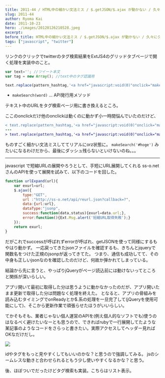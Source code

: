 ```yaml
---
title: 2011-44 / HTML中の細かい文法ミス / $.getJSON/$.ajax が動かない / 久々にクライアント更新
slug: 2011-44
author: Ryoma Kai
date: 2011-10-23
hero: ./images/20120126210528.jpeg
excerpt: 
before_title: HTML中の細かい文法ミス / $.getJSON/$.ajax が動かない / 久々にクライアント更新
tags: ["javascript", "twitter"]
---
```


リンクのクリックでtwitterのタグ検索結果をExtJS4のグリッドタブページで開く処理を実装中のこと。

```js
var text=''; //ツイート本文
var tag = new Array(); //text中のタグ認識用

text.replace(pattern_hashtag,'<a href="javascript:void(0)"onclick="makeSearch('+tag[0]+')">'+tag[0]+'</a>');
```

- `makeSearch(word)` … API発行用メソッド

テキスト中のURLをタグ検索ページ用に書き換えるところ。

ここのonclickだけ他のonclickは動くのに動かず小一時間悩んでいたのだけど、

```diff
< text.replace(pattern_hashtag,'<a href="javascript:void(0)"onclick="makeSearch('+tag[0]+')">'+tag[0]+'</a>');
---
> text.replace(pattern_hashtag,'<a href="javascript:void(0)"onclick="makeSearch(\''+tag[0]+'\')">'+tag[0]+'</a>');
```

ものすごく細かい文法ミスしててリアルにorz状態に。
`makeSearch('#hoge')` みたいになるわけだから、最後にダッシュ残らないといけないのね。。。

----

javascript で短縮URLの展開やろうとして、手短にURL展開してくれる ss-o.net さんのAPIを使って展開を試みて、以下のコードを回した。

```js
function urlExpand(url){
	var exurl=url;
	$.ajax({
		type:"GET",
		url :"http://ss-o.net/api/reurl.json?callback=?",
		data:{url:url},
		dataType:"jsonp",
		success:function(data,status){exurl=data.url;},
		error:function(){Ext.Msg.alert('短縮URL取得失敗');}
	});
	return exurl;
}
```

だがこれでsuccessが呼ばれずerrorが呼ばれ、getJSONを使って同様にするもやはり動かず。
一応戻ってきたjsonファイルを確認するも、きちんとjqueryで関数名をつけた正規のjsonpが返ってきてた。
つまり、通信も成功してて、その中身も正しいjsonなのを確認したのだけど、何故か弾かれてしまっている。

結論から先に言うと、やっぱりjQueryがページ読込前には動けないってところと関係が深いらしい。

アプリ開いて最初に取得した分は思うように動かなかったのだが、アプリ開いたまま更新で取得した分は問題なく処理を終えた。
となると、アプリの骨組みを読み込むタイミングでonReadyとか$.系の処理を一旦完了して(jQueryを使用可能にして)、そこから更新作業で頑張らせたほうがいいらしい。

てかそもそも、業者じゃない個人運営のAPIを(例え個人的なソフトでも)使うのはなるべく避けたいなーとも思うので、できればrubyで一行展開してたような某記事のようなコードをさらっと書きたい。実際アクセスしてヘッダー見ればOKなだけだし。

![](./images/20120126210528.jpeg)

idやタグをもっと見やすくしてもいいのかな？と思うので強調してみる。
jsのシームレスな動きと合わせられるともう少し使いやすくなるかな？と思う。

後、ほぼついでだったけどタグ検索も実装。こちらはリスト表示。
